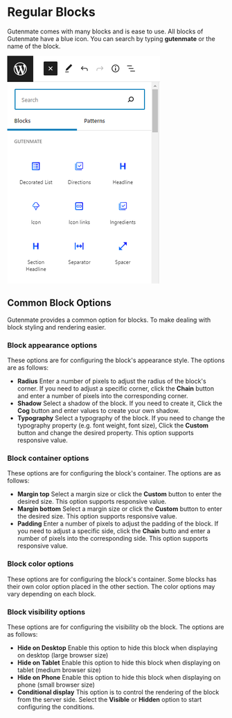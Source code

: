 # Regular Blocks

Gutenmate comes with many blocks and is ease to use. All blocks of Gutenmate have a blue icon. You can search by typing **gutenmate** or the name of the block.

![](block-listing-short.png)


## Common Block Options

Gutenmate provides a common option for blocks. To make dealing with block styling and rendering easier.

### Block appearance options

These options are for configuring the block's appearance style. The options are as follows:

* **Radius** Enter a number of pixels to adjust the radius of the block's corner. If you need to adjust a specific corner, click the **Chain** button and enter a number of pixels into the corresponding corner.
* **Shadow** Select a shadow of the block. If you need to create it, Click the **Cog** button and enter values to create your own shadow.
* **Typography** Select a typography of the block. If you need to change the typography property (e.g. font weight, font size), Click the **Custom** button and change the desired property. This option supports responsive value.

### Block container options

These options are for configuring the block's container. The options are as follows:

* **Margin top** Select a margin size or click the **Custom** button to enter the desired size. This option supports responsive value.
* **Margin bottom** Select a margin size or click the **Custom** button to enter the desired size. This option supports responsive value.
* **Padding** Enter a number of pixels to adjust the padding of the block. If you need to adjust a specific side, click the **Chain** butto and enter a number of pixels into the corresponding side. This option supports responsive value.

### Block color options

These options are for configuring the block's container. Some blocks has their own color option placed in the other section. The color options may vary depending on each block.

### Block visibility options

These options are for configuring the visibility ob the block. The options are as follows:

* **Hide on Desktop** Enable this option to hide this block when displaying on desktop (large browser size)
* **Hide on Tablet** Enable this option to hide this block when displaying on tablet (medium browser size)
* **Hide on Phone** Enable this option to hide this block when displaying on phone (small browser size)
* **Conditional display** This option is to control the rendering of the block from the server side. Select the **Visible** or **Hidden** option to start configuring the conditions.